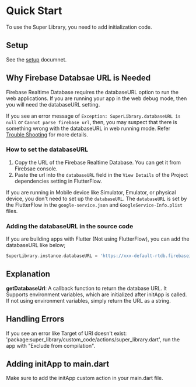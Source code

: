 
# Quick Start

To use the Super Library, you need to add initialization code.

## Setup

See the [setup](./setup.md) documnet.


## Why Firebase Databsae URL is Needed


Firebase Realtime Database requires the databaseURL option to run the web applications. If you are running your app in the web debug mode, then you will need the databaseURL setting.


If you see an error message of `Exception: SuperLibrary.databaseURL is null` or `Cannot parse firebase url`, then, you may suspect that there is something wrong with the databaseURL in web running mode. Refer [Trouble Shooting](./trouble_shooting.md) for more details.


### How to set the databaseURL


1. Copy the URL of the Firebase Realtime Database. You can get it from Firebsae console.
2. Paste the url into the `databaseURL` field in the `View Details` of the Project dependencies setting in FlutterFlow.

If you are running in Mobile device like Simulator, Emulator, or physical device, you don't need to set up the `databaseURL`. The `databaseURL` is set by the FlutterFlow in the `google-service.json` and `GoogleService-Info.plist` files.



### Adding the databaseURL in the source code

If you are building apps with Flutter (Not using FlutterFlow), you can add the databaseURL like below;

```dart
SuperLibrary.instance.databaseURL = 'https://xxx-default-rtdb.firebaseio.com';
```



## Explanation

**getDatabaseUrl**: A callback function to return the database URL. It Supports environment variables, which are initialized after initApp is called.
If not using environment variables, simply return the URL as a string.

## Handling Errors

If you see an error like Target of URI doesn't exist: 'package:super_library/custom_code/actions/super_library.dart', run the app with "Exclude from compilation".

## Adding initApp to main.dart
Make sure to add the initApp custom action in your main.dart file.